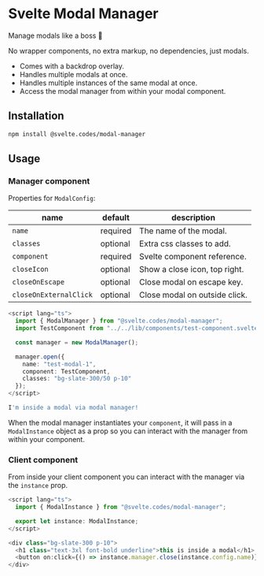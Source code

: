 # Svelte Modal Manager

Manage modals like a boss 🚀

No wrapper components, no extra markup, no dependencies, just modals.

* Comes with a backdrop overlay.
* Handles multiple modals at once.
* Handles multiple instances of the same modal at once.
* Access the modal manager from within your modal component.

## Installation

```bash
npm install @svelte.codes/modal-manager
```

## Usage

### Manager component

Properties for `ModalConfig`:

| name                   | default  | description                   |
|------------------------|----------|-------------------------------|
| `name`                 | required | The name of the modal.        |
| `classes`              | optional | Extra css classes to add.     |
| `component`            | required | Svelte component reference.   |
| `closeIcon`            | optional | Show a close icon, top right. |
| `closeOnEscape`        | optional | Close modal on escape key.    |
| `closeOnExternalClick` | optional | Close modal on outside click. |


```ts
<script lang="ts">
  import { ModalManager } from "@svelte.codes/modal-manager";
  import TestComponent from "../../lib/components/test-component.svelte";

  const manager = new ModalManager();

  manager.open({
    name: "test-modal-1",
    component: TestComponent,
    classes: "bg-slate-300/50 p-10"
  });
</script>

I'm inside a modal via modal manager!
```

When the modal manager instantiates your `component`, it will pass in a `ModalInstance` object as a prop
so you can interact with the manager from within your component.

### Client component

From inside your client component you can interact with the manager via the `instance` prop.

```ts
<script lang="ts">
  import { ModalInstance } from "@svelte.codes/modal-manager";

  export let instance: ModalInstance;
</script>

<div class="bg-slate-300 p-10">
  <h1 class="text-3xl font-bold underline">this is inside a modal</h1>
  <button on:click={() => instance.manager.close(instance.config.name)}>close</button>
</div>
```
